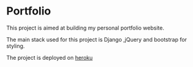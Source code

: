 # Portfolio
This project is aimed at building my personal portfolio website.

The main stack used for this project is Django ,jQuery and bootstrap for styling.

The project is deployed on [heroku](https://prajj.herokuapp.com)
